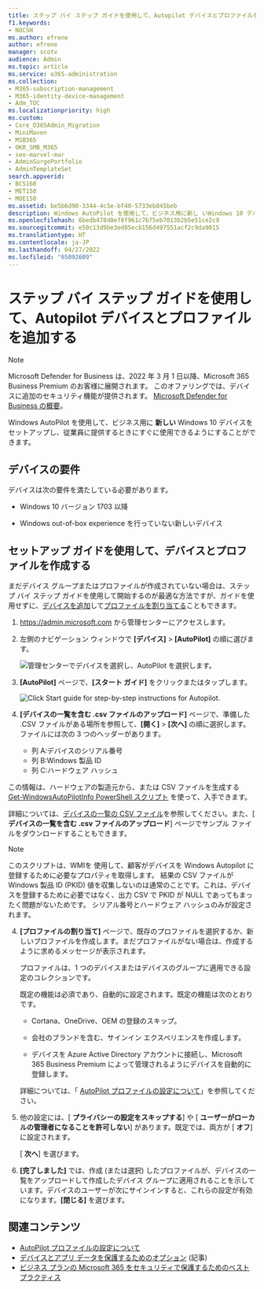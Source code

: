 ```yaml
---
title: ステップ バイ ステップ ガイドを使用して、Autopilot デバイスとプロファイルを追加する
f1.keywords:
- NOCSH
ms.author: efrene
author: efrene
manager: scotv
audience: Admin
ms.topic: article
ms.service: o365-administration
ms.collection:
- M365-subscription-management
- M365-identity-device-management
- Adm_TOC
ms.localizationpriority: high
ms.custom:
- Core_O365Admin_Migration
- MiniMaven
- MSB365
- OKR_SMB_M365
- seo-marvel-mar
- AdminSurgePortfolio
- AdminTemplateSet
search.appverid:
- BCS160
- MET150
- MOE150
ms.assetid: be5b6d90-3344-4c5e-bf40-5733eb845beb
description: Windows AutoPilot を使用して、ビジネス用に新し いWindows 10 デバイスをセットアップし、従業員が使用できるようにする方法を学びます。
ms.openlocfilehash: 6bedb478d0ef8f961c7b75eb7013b2b5e51ce2c9
ms.sourcegitcommit: e50c13d9be3ed05ecb156d497551acf2c9da9015
ms.translationtype: HT
ms.contentlocale: ja-JP
ms.lasthandoff: 04/27/2022
ms.locfileid: "65092609"
---
```

# <a name="use-this-step-by-step-guide-to-add-autopilot-devices-and-profile"></a>ステップ バイ ステップ ガイドを使用して、Autopilot デバイスとプロファイルを追加する

> [!NOTE]
> Microsoft Defender for Business は、2022 年 3 月 1 日以降、Microsoft 365 Business Premium のお客様に展開されます。 このオファリングでは、デバイスに追加のセキュリティ機能が提供されます。 [Microsoft Defender for Business の概要](../security/defender-business/mdb-overview.md)。

Windows AutoPilot を使用して、ビジネス用に **新しい** Windows 10 デバイスをセットアップし、従業員に提供するときにすぐに使用できるようにすることができます。
  
## <a name="device-requirements"></a>デバイスの要件

デバイスは次の要件を満たしている必要があります。
  
- Windows 10 バージョン 1703 以降

- Windows out-of-box experience を行っていない新しいデバイス

## <a name="use-the-setup-guide-to-add-devices-and-profiles"></a>セットアップ ガイドを使用して、デバイスとプロファイルを作成する

まだデバイス グループまたはプロファイルが作成されていない場合は、ステップ バイ ステップ ガイドを使用して開始するのが最適な方法ですが、ガイドを使用せずに、[デバイスを追加](m365bp-create-and-edit-autopilot-devices.md)して[プロファイルを割り当てる](../admin/devices/create-and-edit-autopilot-profiles.md)こともできます。
  
1. <a href="https://go.microsoft.com/fwlink/p/?linkid=837890" target="_blank">https://admin.microsoft.com</a> から管理センターにアクセスします。

1. 左側のナビゲーション ウィンドウで **[デバイス]** \> **[AutoPilot]** の順に選びます。 

    ![管理センターでデバイスを選択し、AutoPilot を選択します。](../media/AutoPilot.png)
  
1. **[AutoPilot]** ページで、**[スタート ガイド]** をクリックまたはタップします。

    ![Click Start guide for step-by-step instructions for Autopilot.](../media/31662655-d1e6-437d-87ea-c0dec5da56f7.png)
  
1. **[デバイスの一覧を含む .csv ファイルのアップロード]** ページで、準備した .CSV ファイルがある場所を参照して、**[開く]** \> **[次へ]** の順に選択します。ファイルには次の 3 つのヘッダーがあります。 

    - 列 A:デバイスのシリアル番号
    - 列 B:Windows 製品 ID
    - 列 C:ハードウェア ハッシュ

この情報は、ハードウェアの製造元から、または CSV ファイルを生成する [Get-WindowsAutoPilotInfo PowerShell スクリプト](https://www.powershellgallery.com/packages/Get-WindowsAutoPilotInfo) を使って、入手できます。

詳細については、[デバイスの一覧の CSV ファイル](../admin/misc/device-list.md)を参照してください。また、[ **デバイスの一覧を含む .csv ファイルのアップロード**] ページでサンプル ファイルをダウンロードすることもできます。

> [!NOTE]
> このスクリプトは、WMIを 使用して、顧客がデバイスを Windows Autopilot に登録するために必要なプロパティを取得します。 結果の CSV ファイルが Windows 製品 ID (PKID) 値を収集しないのは通常のことです。これは、デバイスを登録するために必要ではなく、出力 CSV で PKID が NULL であってもまったく問題がないためです。 シリアル番号とハードウェア ハッシュのみが設定されます。

4. **[プロファイルの割り当て]** ページで、既存のプロファイルを選択するか、新しいプロファイルを作成します。まだプロファイルがない場合は、作成するように求めるメッセージが表示されます。

    プロファイルは、1 つのデバイスまたはデバイスのグループに適用できる設定のコレクションです。

    既定の機能は必須であり、自動的に設定されます。既定の機能は次のとおりです。

    - Cortana、OneDrive、OEM の登録のスキップ。

    - 会社のブランドを含む、サインイン エクスペリエンスを作成します。

    - デバイスを Azure Active Directory アカウントに接続し、Microsoft 365 Business Premium によって管理されるようにデバイスを自動的に登録します。

    詳細については、「 [AutoPilot プロファイルの設定について](m365bp-autopilot-profile-settings.md)」を参照してください。

5. 他の設定には、[ **プライバシーの設定をスキップする**] や [ **ユーザーがローカルの管理者になることを許可しない**] があります。既定では、両方が [ **オフ**] に設定されます。

    [ **次へ**] を選びます。

6. **[完了しました]** では、作成 (または選択) したプロファイルが、デバイスの一覧をアップロードして作成したデバイス グループに適用されることを示しています。デバイスのユーザーが次にサインインすると、これらの設定が有効になります。**[閉じる]** を選びます。

## <a name="related-content"></a>関連コンテンツ

- [AutoPilot プロファイルの設定について](../business-premium/m365bp-autopilot-profile-settings.md)
- [デバイスとアプリ データを保護するためのオプション](../admin/devices/choose-device-security.md) (記事)
- [ビジネス プランの Microsoft 365 をセキュリティで保護するためのベスト プラクティス](../admin/security-and-compliance/secure-your-business-data.md)
